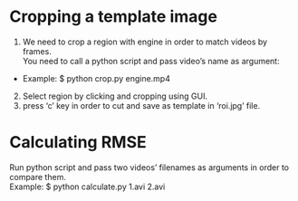 # Cropping a template image 


1. We need to crop a region with engine in order to match videos by frames. <br>
You need to call a python script and pass video’s name as argument:

* Example: $ python crop.py engine.mp4

2. Select region by clicking and cropping using GUI. 
3. press ‘c’ key in order to cut and save as template in ‘roi.jpg’ file.

# Calculating RMSE

  Run python script and pass two videos’ filenames as arguments in order to compare them. <br>
  Example: $ python calculate.py 1.avi 2.avi
